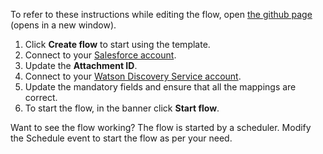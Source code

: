 

To refer to these instructions while editing the flow, open [the github page](https://github.com/ot4i/app-connect-templates/blob/main/resources/markdown/Download%20a%20PDF%20Attachment%20from%20Salesforce%20and%20Add%20the%20PDF%20Document%20To%20Watson%20Discovery%20Service_instructions.md) (opens in a new window).

1. Click **Create flow** to start using the template.
1. Connect to your [Salesforce account](https://ibm.biz/aassalesforce).
1. Update the **Attachment ID**.
1. Connect to your [Watson Discovery Service account](https://ibm.biz/aasibmwatsondisc).
1. Update the mandatory fields and ensure that all the mappings are correct.
1. To start the flow, in the banner click **Start flow**.

Want to see the flow working? The flow is started by a scheduler. Modify the Schedule event to start the flow as per your need. 
